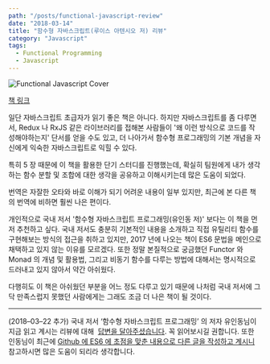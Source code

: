 ```yaml
---
path: "/posts/functional-javascript-review"
date: "2018-03-14"
title: "함수형 자바스크립트(루이스 아텐시오 저) 리뷰"
category: "Javascript"
tags:
  - Functional Programming
  - Javascript
---
```


![Functional Javascript Cover](https://cl.ly/0w3j30140G45/functional-javascript-cover.jpg)

[책 링크](http://aladin.kr/p/rUEvd)

일단 자바스크립트 초급자가 읽기 좋은 책은 아니다. 하지만 자바스크립트를 좀 다루면서, Redux 나 RxJS 같은 라이브러리를 접해본 사람들이
'왜 이런 방식으로 코드를 작성해야하는지' 단서를 얻을 수도 있고, 더 나아가서 함수형 프로그래밍의 기본 개념을 자신에게 익숙한 자바스크립트로 익힐 수 있다.

특히 5 장 때문에 이 책을 활용한 단기 스터디를 진행했는데, 확실히 팀원에게 내가 생각하는 함수 분할 및 조합에 대한 생각을 공유하고 이해시키는데 많은 도움이 되었다.

번역은 자잘한 오타와 바로 이해가 되기 어려운 내용이 일부 있지만, 최근에 본 다른 책의 번역에 비하면 훨씬 나은 편이다.

개인적으로 국내 저서 '함수형 자바스크립트 프로그래밍(유인동 저)' 보다는 이 책을 먼저 추천하고 싶다.
국내 저서도 충분히 기본적인 내용을 소개하고 직접 유틸리티 함수를 구현해보는 방식의 접근을 취하고 있지만,
2017 년에 나오는 책이 ES6 문법을 메인으로 채택하고 있지 않는 이유를 모르겠다.
또한 정말 본질적으로 궁금했던 Functor 와 Monad 의 개념 및 활용법, 그리고 비동기 함수를 다루는 방법에 대해서는 명시적으로 드러내고 있지 않아서 약간 아쉬웠다.

다행히도 이 책은 아쉬웠던 부분을 어느 정도 다루고 있기 때문에 나처럼 국내 저서에 그닥 만족스럽지 못했던 사람에게는 그래도 조금 더 나은 책이 될 것이다.

---

(2018–03–22 추가) 국내 저서 ‘함수형 자바스크립트 프로그래밍’ 의 저자 유인동님이 지금 읽고 계시는 리뷰에 대해  [답변을 달아주셨습니다](https://medium.com/@indongyoo/%25EC%2595%2588%25EB%2585%2595%25ED%2595%2598%25EC%2584%25B8%25EC%259A%2594-%25EC%259C%25A0%25EC%259D%25B8%25EB%258F%2599%25EC%259E%2585%25EB%258B%2588%25EB%258B%25A4-%25EC%259D%2598%25EA%25B2%25AC-%25EB%2582%25A8%25EA%25B2%25A8%25EC%25A3%25BC%25EC%2585%2594%25EC%2584%259C-%25EA%25B3%25A0%25EB%25A7%2599%25EC%258A%25B5%25EB%258B%2588%25EB%258B%25A4-b33a8c73b582). 꼭 읽어보시길 권합니다. 또한 인동님이 최근에 [Github 에 ES6 에 초점을 맞춘 내용으로 다른 글을 작성하고 계시니](https://github.com/Functional-JavaScript/functional.es)  참고하시면 많은 도움이 되리라 생각합니다.

